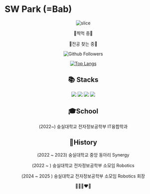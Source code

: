 # SW Park (=Bab)
<div align=center> 
  
![slice](https://capsule-render.vercel.app/api?type=slice&color=auto&height=200&text=Hello!&fontAlign=70&rotate=13&fontAlignY=25&desc=I'm%20Bab%20Shunn.&descAlign=70.&descAlignY=44)
  
  
  :blue_heart:찍먹 중:blue_heart:
  
  :blue_heart:전공 찾는 중:blue_heart:
  
![Github Followers](https://img.shields.io/github/followers/parksiwoon?style=social)

[![Top Langs](https://github-readme-stats.vercel.app/api/top-langs/?username=parksiwoon&langs_count=8)](https://github.com/parksiwoon/github-readme-stats)

<div align=center><h2>📚 Stacks</h2></div>

<img src="https://img.shields.io/badge/python-3776AB?style=for-the-badge&logo=python&logoColor=white">
<img src="https://img.shields.io/badge/html5-E34F26?style=for-the-badge&logo=html5&logoColor=white">
<img src="https://img.shields.io/badge/css-1572B6?style=for-the-badge&logo=css3&logoColor=white">
<img src="https://img.shields.io/badge/javascript-F7DF1E?style=for-the-badge&logo=javascript&logoColor=black">
  
 ## :mortar_board:School
   (2022~) 숭실대학교 전자정보공학부 IT융합학과
  
  ## :girl:History
   (2022 ~ 2023) 숭실대학교 중앙 동아리 Synergy
  
   (2022 ~ ) 숭실대학교 전자정보공학부 소모임 Robotics
   
   (2024 ~ 2025 ) 숭실대학교 전자정보공학부 소모임 Robotics 회장
  
  :blue_heart::green_heart::purple_heart::heart::yellow_heart:
